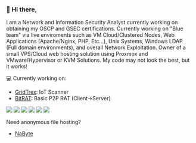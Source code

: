 ### 💬 Hi there,

I am a Network and Information Security Analyst currently working on obtaining my OSCP and GSEC certifications. Currently working on "Blue team" via live enviroments such as VM Cloud/Clustered Nodes, Web Applications (Apache/Nginx, PHP, Etc...), Unix Systems, Windows LDAP (Full domain environments), and overall Network Exploitation. Owner of a small VPS/Cloud web hosting solution using Proxmox and VMware/Hypervisor or KVM Solutions. My code may not look the best, but it works! 

💻 Currently working on: 
- [GridTrex](https://github.com/X1pe0/GridTrex): IoT Scanner
- [BitRAT](https://github.com/X1pe0/bitrat): Basic P2P RAT (Client->Server)

![](https://img.shields.io/badge/OS-Linux-informational?style=flat&logo=linux&logoColor=white&color=2bbc8a)
![](https://img.shields.io/badge/Code-Python-informational?style=flat&logo=python&logoColor=white&color=2bbc8a)
![](https://img.shields.io/badge/Code-PHP-informational?style=flat&logo=PHP&logoColor=white&color=2bbc8a)
![](https://img.shields.io/badge/Code-HTML-informational?style=flat&logo=HTML&logoColor=white&color=2bbc8a)
![](https://img.shields.io/badge/Shell-Bash-informational?style=flat&logo=gnu-bash&logoColor=white&color=2bbc8a)
![](https://img.shields.io/badge/Tools-Proxmox-informational?style=flat&logo=proxmox&logoColor=white&color=2bbc8a)

Need anonymous file hosting?
- [NaByte](https://nabyte.com)
<!--
**X1pe0/X1pe0** is a ✨ _special_ ✨ repository because its `README.md` (this file) appears on your GitHub profile.

Here are some ideas to get you started:

- 🔭 I’m currently working on ...
- 🌱 I’m currently learning ...
- 👯 I’m looking to collaborate on ...
- 🤔 I’m looking for help with ...
- 💬 Ask me about ...
- 📫 How to reach me: ...
- 😄 Pronouns: ...
- ⚡ Fun fact: ...
-->
